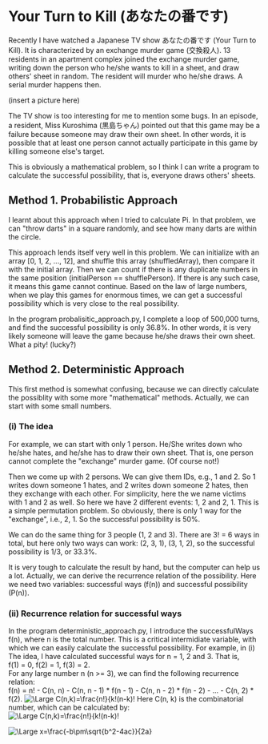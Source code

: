 # Your Turn to Kill (あなたの番です)

Recently I have watched a Japanese TV show あなたの番です (Your Turn to Kill). It is characterized by an exchange murder game (交換殺人). 13 residents in 
an apartment complex joined the exchange murder game, writing down the person who he/she wants to kill in a sheet, and draw others' sheet in random.
The resident will murder who he/she draws. A serial murder happens then.  

(insert a picture here)

The TV show is too interesting for me to mention some bugs. In an episode, a resident, Miss Kuroshima (黒島ちゃん) pointed out that this game may be a failure because
someone may draw their own sheet. In other words, it is possible that at least one person cannot actually participate in this game by killing someone else's target.

This is obviously a mathematical problem, so I think I can write a program to calculate the successful possibility, that is, everyone draws others' sheets.

## Method 1. Probabilistic Approach

I learnt about this approach when I tried to calculate Pi. In that problem, we can "throw darts" in a square randomly, and see how many darts are within the circle.

This approach lends itself very well in this problem. We can initialize with an array [0, 1, 2, ..., 12], and shuffle this array (shuffledArray), then compare it with the initial array. Then we can count if there is any duplicate numbers in the same position (initialPerson == shufflePerson). If there is any such case, it means this game cannot continue. Based on the law of large numbers, when we play this games for enormous times, we can get a successful possibility which is very close to the real possibility.

In the program probalisitic_approach.py, I complete a loop of 500,000 turns, and find the successful possibility is only 36.8%. In other words, it is very likely someone will leave the game because he/she draws their own sheet. What a pity! (lucky?)

## Method 2. Deterministic Approach

This first method is somewhat confusing, because we can directly calculate the possiblity with some more "mathematical" methods. Actually, we can start with some small numbers.

### (i) The idea
For example, we can start with only 1 person. He/She writes down who he/she hates, and he/she has to draw their own sheet. That is, one person cannot complete the
"exchange" murder game. (Of course not!)

Then we come up with 2 persons. We can give them IDs, e.g., 1 and 2. So 1 writes down someone 1 hates, and 2 writes down someone 2 hates, then they exchange with each other. For simplicity, here the we name victims with 1 and 2 as well. So here we have 2 different events: 1, 2 and 2, 1. This is a simple permutation problem. So obviously, there is only 1 way for the "exchange", i.e., 2, 1. So the successful possibility is 50%.

We can do the same thing for 3 people (1, 2 and 3). There are 3! = 6 ways in total, but here only two ways can work: (2, 3, 1), (3, 1, 2), so the successful possibility is 1/3, or 33.3%.

It is very tough to calculate the result by hand, but the computer can help us a lot. Actually, we can derive the recurrence relation of the possibility. Here we need two variables: successful ways (f(n)) and successful possibility (P(n)).

### (ii) Recurrence relation for successful ways

In the program deterministic_approach.py, I introduce the successfulWays f(n), where n is the total number. This is a critical intermidiate variable, with which we can easily calculate the successful possibility. For example, in (i) The idea, I have calculated successful ways for n = 1, 2 and 3. That is,  
f(1) = 0,  f(2) = 1,  f(3) = 2.  
For any large number n (n >= 3), we can find the following recurrence relation:   
f(n) = n! - C(n, n) - C(n, n - 1) * f(n - 1) - C(n, n - 2) * f(n - 2) - ... - C(n, 2) * f(2). 
![\Large C(n,k)=\frac{n!}{k!(n-k)!](https://latex.codecogs.com/svg.latex?\Large&space;f(n)=n!-C(n,n)-C(n,n-1)*f(n-1)-C(n,n-2)*f(n-2)-...-C(n,2)*f(2)})
Here C(n, k) is the combinatorial number, which can be calculated by:  
![\Large C(n,k)=\frac{n!}{k!(n-k)!](https://latex.codecogs.com/svg.latex?\Large&space;C(n,k)=\frac{n!}{k!(n-k)!})






![\Large x=\frac{-b\pm\sqrt{b^2-4ac}}{2a}](https://latex.codecogs.com/svg.latex?\Large&space;x=\frac{b\pm\sqrt{b^2-4ac}}{2a})



